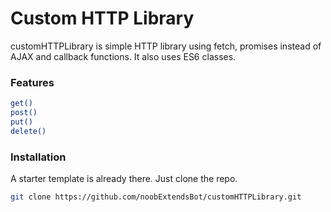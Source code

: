 # Custom HTTP Library

customHTTPLibrary is simple HTTP library using fetch, promises instead of AJAX and callback functions. It also uses ES6 classes.

### Features

```sh
get()
post()
put()
delete()
```

### Installation

A starter template is already there. Just clone the repo.

```sh
git clone https://github.com/noobExtendsBot/customHTTPLibrary.git
```